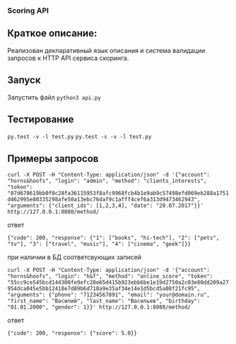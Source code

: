 ### Scoring API

## Краткое описание:
Реализован декларативный язык описания и система валидации запросов к HTTP API сервиса скоринга.

## Запуск
Запустить файл
`python3 api.py`

## Тестирование
`py.test -v -l test.py`
`py.test -s -v -l test.py`

## Примеры запросов

`curl -X POST -H "Content-Type: application/json" -d '{"account": "horns&hoofs", "login": "admin",
"method": "clients_interests", "token":
"07d670619bb0f0c28fa36115953f8afc9968fcb4b1e9ab9c57498efd069eb288a1751d462995e80335298afe50a13ebc76daf9c1afff4cef6a313d9473462943",
"arguments": {"client_ids": [1,2,3,4], "date": "20.07.2017"}}' http://127.0.0.1:8080/method/`

ответ

`{"code": 200, "response": {"1": ["books", "hi-tech"], "2": ["pets", "tv"], "3": ["travel", "music"],
"4": ["cinema", "geek"]}}`

при наличии в БД соответсвующих записей


`curl -X POST -H "Content-Type: application/json" -d '{"account": "horns&hoofs", "login": "h&f",
"method": "online_score", "token":
"55cc9ce545bcd144300fe9efc28e65d415b923ebb6be1e19d2750a2c03e80dd209a27954dca045e5bb12418e7d89b6d718a9e35af34e14e1d5bcd5a08f21fc95",
"arguments": {"phone": "71234567891", "email": "your@domain.ru", "first_name": "Василий",
"last_name": "Васильев", "birthday": "01.01.2000", "gender": 1}}' http://127.0.0.1:8080/method/`

ответ

`{"code": 200, "response": {"score": 5.0}}`